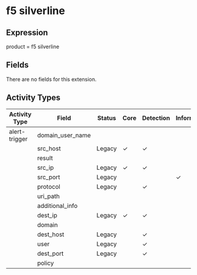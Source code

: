 f5 silverline
=============

Expression
----------

product = f5 silverline

Fields
------

There are no fields for this extension.

Activity Types
--------------

| Activity Type | Field            | Status | Core     | Detection | Informational |
| ------------- | ---------------- | ------ | -------- | --------- | ------------- |
| alert-trigger | domain_user_name |        |          |           |               |
|               | src_host         | Legacy | &#10003; | &#10003;  |               |
|               | result           |        |          |           |               |
|               | src_ip           | Legacy | &#10003; | &#10003;  |               |
|               | src_port         | Legacy |          |           | &#10003;      |
|               | protocol         | Legacy |          | &#10003;  |               |
|               | uri_path         |        |          |           |               |
|               | additional_info  |        |          |           |               |
|               | dest_ip          | Legacy | &#10003; | &#10003;  |               |
|               | domain           |        |          |           |               |
|               | dest_host        | Legacy |          | &#10003;  |               |
|               | user             | Legacy |          | &#10003;  |               |
|               | dest_port        | Legacy |          | &#10003;  |               |
|               | policy           |        |          |           |               |

